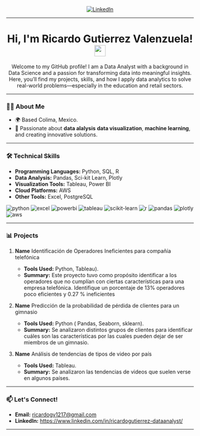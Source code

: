 
<div id="badges" align="center">
  <a href="https://www.linkedin.com/in/ricardogutierrez-dataanalyst/">
    <img src="https://img.shields.io/badge/LinkedIn-0077B5?style=for-the-badge&logo=linkedin&logoColor=white" alt="LinkedIn"/>
  </a>
 
</div>

---

<h1 align="center">
  Hi, I'm Ricardo Gutierrez Valenzuela!
  <img decoding="async" src="https://media.giphy.com/media/hvRJCLFzcasrR4ia7z/giphy.gif" width="30px"/>
</h1>

<p align="center">
  Welcome to my GitHub profile! I am a Data Analyst with a background in Data Science and a passion for transforming data into meaningful insights. Here, you’ll find my projects, skills, and how I apply data analytics to solve real-world problems—especially in the education and retail sectors.
</p>

---

### 👨‍💻 About Me
- 🌍 Based Colima, Mexico.
- 🌟 Passionate about **data alalysis** **data visualization**, **machine learning**, and creating innovative solutions.

---

### 🛠️ Technical Skills
- **Programming Languages:** Python, SQL, R
- **Data Analysis:** Pandas, Sci-kit Learn, Plotly
- **Visualization Tools:** Tableau, Power BI
- **Cloud Platforms:** AWS
- **Other Tools:** Excel, PostgreSQL

<div id="header" align="left">
    <img decoding="async" src="https://img.shields.io/badge/Python-3776AB?style=for-the-badge&logo=python&logoColor=white" alt="python"/>
    <img decoding="async" src="https://img.shields.io/badge/Microsoft_Excel-217346?style=for-the-badge&logo=microsoft-excel&logoColor=white" alt="excel"/>
    <img decoding="async" src="https://img.shields.io/badge/Power_BI-F2C811?style=for-the-badge&logo=power-bi&logoColor=white" alt="powerbi"/>
    <img decoding="async" src="https://img.shields.io/badge/Tableau-E97627?style=for-the-badge&logo=tableau&logoColor=white" alt="tableau"/>
    <img decoding="async" src="https://img.shields.io/badge/Scikit--Learn-F7931E?style=for-the-badge&logo=scikit-learn&logoColor=white" alt="scikit-learn"/>
    <img decoding="async" src="https://img.shields.io/badge/R-276DC3?style=for-the-badge&logo=r&logoColor=white" alt="r"/>
    <img decoding="async" src="https://img.shields.io/badge/Pandas-150458?style=for-the-badge&logo=pandas&logoColor=white" alt="pandas"/>
    <img decoding="async" src="https://img.shields.io/badge/Plotly-3F4F75?style=for-the-badge&logo=plotly&logoColor=white" alt="plotly"/>
    <img decoding="async" src="https://img.shields.io/badge/AWS-232F3E?style=for-the-badge&logo=amazon-aws&logoColor=white" alt="aws"/>
   
</div>


---

### 📊 Projects
1. **Name**  Identificación de Operadores Ineficientes para compañía telefónica
   - **Tools Used:** Python, Tableau).
   - **Summary:** Este proyecto tuvo como propósito identificar a los operadores que no cumplían con ciertas características para una empresa telefónica. Identifique un porcentaje de 13% operadores poco eficientes y 0.27 % ineficientes
   
2. **Name**  Predicción de la probabilidad de pérdida de clientes para un gimnasio 
   - **Tools Used:** Python ( Pandas, Seaborn, sklearn).  
   - **Summary:** Se analizaron distintos grupos de clientes para identificar cuáles son las características por las cuales pueden dejar de ser miembros de un gimnasio.

3. **Name**  Análisis de tendencias de tipos de video por país 
   - **Tools Used:** Tableau. 
   - **Summary:** Se analizaron las tendencias de videos que suelen verse en algunos países. 

---

### 📫 Let's Connect!
- **Email:** ricardogv1217@gmail.com
- **LinkedIn:** https://www.linkedin.com/in/ricardogutierrez-dataanalyst/

---
